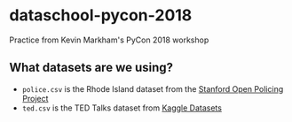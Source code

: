 # dataschool-pycon-2018
Practice from Kevin Markham's PyCon 2018 workshop

## What datasets are we using?

+ ``police.csv`` is the Rhode Island dataset from the [Stanford Open Policing Project](https://openpolicing.stanford.edu/)
+ ``ted.csv`` is the TED Talks dataset from [Kaggle Datasets](https://www.kaggle.com/rounakbanik/ted-talks)